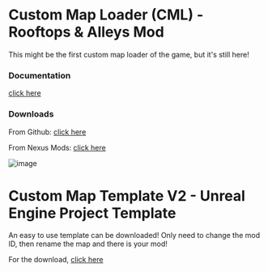 # Custom Map Loader (CML) - Rooftops & Alleys Mod

This might be the first custom map loader of the game, but it's still here!

### Documentation

[click here](https://rna-modding.gitbook.io/doc/custom-maps/map-loaders/install-custom-maps-loader)

### Downloads

From Github: [click here](https://github.com/LoulouNoLegend/CustomMapLoader-RooftopsAndAlleys/releases)

From Nexus Mods: [click here](https://www.nexusmods.com/rooftopsandalleystheparkourgame/mods/28)

![image](https://github.com/user-attachments/assets/f61c50f6-2759-4996-899b-96293bc76d6c)



# Custom Map Template V2 - Unreal Engine Project Template

An easy to use template can be downloaded! Only need to change the mod ID, then rename the map and there is your mod!

For the download, [click here](https://github.com/LoulouNoLegend/CustomMapLoader-RooftopsAndAlleys/releases/download/PB5/UE521-CustomMap-Template-V2.zip)
